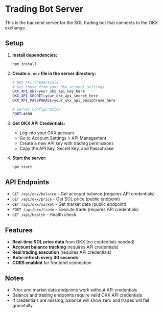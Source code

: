 # Trading Bot Server

This is the backend server for the SOL trading bot that connects to the OKX exchange.

## Setup

1. **Install dependencies:**
   ```bash
   npm install
   ```

2. **Create a `.env` file in the server directory:**
   ```bash
   # OKX API Credentials
   # Get these from your OKX account settings
   OKX_API_KEY=your_okx_api_key_here
   OKX_API_SECRET=your_okx_api_secret_here
   OKX_API_PASSPHRASE=your_okx_api_passphrase_here

   # Server Configuration
   PORT=4000
   ```

3. **Get OKX API Credentials:**
   - Log into your OKX account
   - Go to Account Settings > API Management
   - Create a new API key with trading permissions
   - Copy the API Key, Secret Key, and Passphrase

4. **Start the server:**
   ```bash
   npm start
   ```

## API Endpoints

- `GET /api/okx/balance` - Get account balance (requires API credentials)
- `GET /api/okx/price` - Get SOL price (public endpoint)
- `GET /api/okx/market` - Get market data (public endpoint)
- `POST /api/okx/trade` - Execute trade (requires API credentials)
- `GET /api/health` - Health check

## Features

- **Real-time SOL price data** from OKX (no credentials needed)
- **Account balance tracking** (requires API credentials)
- **Real trading execution** (requires API credentials)
- **Auto-refresh every 30 seconds**
- **CORS enabled** for frontend connection

## Notes

- Price and market data endpoints work without API credentials
- Balance and trading endpoints require valid OKX API credentials
- If credentials are missing, balance will show zero and trades will fail gracefully 
